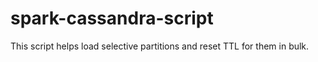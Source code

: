 # spark-cassandra-script
This script helps load selective partitions and reset TTL for them in bulk.
